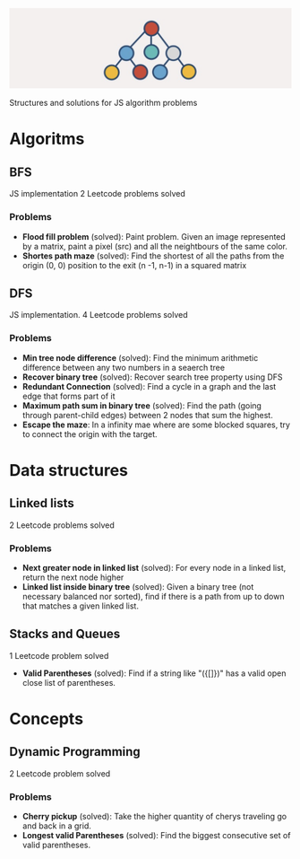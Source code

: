 ![JavaScript structures](assets/logo.png)

Structures and solutions for JS algorithm problems

# Algoritms
## BFS
JS implementation
2 Leetcode problems solved
### Problems
- **Flood fill problem** (solved): Paint problem. Given an image represented by a matrix, paint a pixel (src) and all the neightbours of the same color.
- **Shortes path maze** (solved): Find the shortest of all the paths from the origin (0, 0) position to the exit (n -1, n-1) in a squared matrix

## DFS
JS implementation.
4 Leetcode problems solved
### Problems
- **Min tree node difference** (solved): Find the minimum arithmetic difference between any two numbers in a seaerch tree
- **Recover binary tree** (solved): Recover search tree property using DFS
- **Redundant Connection** (solved): Find a cycle in a graph and the last edge that forms part of it 
- **Maximum path sum in binary tree** (solved): Find the path (going through parent-child edges) between 2 nodes that sum the highest.
- **Escape the maze**: In a infinity mae where are some blocked squares, try to connect the origin with the target.

# Data structures
## Linked lists
2 Leetcode problems solved
### Problems
- **Next greater node in linked list** (solved): For every node in a linked list, return the next node higher
- **Linked list inside binary tree** (solved): Given a binary tree (not necessary balanced nor sorted), find if there is a path from up to down that matches a given linked list.

## Stacks and Queues
1 Leetcode problem solved
- **Valid Parentheses** (solved): Find if a string like "({[]})" has a valid open close list of parentheses.

# Concepts
## Dynamic Programming
2 Leetcode problem solved
### Problems
- **Cherry pickup** (solved): Take the higher quantity of cherys traveling go and back in a grid.
- **Longest valid Parentheses** (solved): Find the biggest consecutive set of valid parentheses.